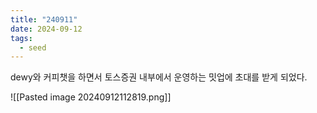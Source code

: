 ```yaml
---
title: "240911"
date: 2024-09-12
tags:
  - seed
---
```


dewy와 커피챗을 하면서 토스증권 내부에서 운영하는 밋업에 초대를 받게 되었다.

![[Pasted image 20240912112819.png]]

